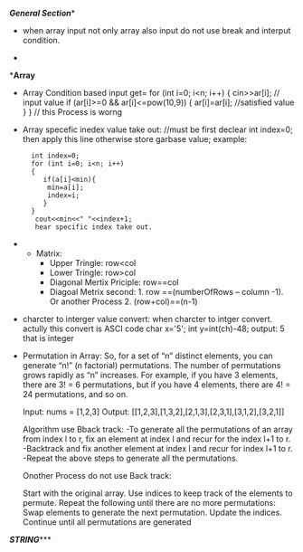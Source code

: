 *****************General Section******************
* when array input not only array also input do not use break and interput condition.

* 








*******************Array******************
* Array Condition based input get=
        for (int i=0; i<n; i++)
        {
            cin>>ar[i]; // input value
            if (ar[i]>=0 && ar[i]<=pow(10,9))
            {
            ar[i]=ar[i]; //satisfied value
            }
        } // this Process is worng


* Array specefic inedex value take out:
    //must be first declear int index=0; 
    then apply this line otherwise store garbase value; 
    example: 

        int index=0;
        for (int i=0; i<n; i++)
        {
           if(a[i]<min){
            min=a[i];
            index=i;
           }
        }
         cout<<min<<" "<<index+1; 
         hear specific index take out.    

* * Matrix:
    * Upper Tringle: row<col
    * Lower Tringle: row>col
    * Diagonal Mertix Priciple: row==col
    * Diagoal Metrix second: 1. row ==(numberOfRows – column -1).
                             Or another Process
                             2. (row+col)==(n-1)







* charcter to interger value convert: when charcter to intger convert. actully this convert is ASCI   code 
    char x='5';
    int y=int(ch)-48;
    output: 5 that is integer

* Permutation in Array: 
    So, for a set of “n” distinct elements, you can generate “n!” (n factorial) permutations. The number of permutations grows rapidly as “n” increases. For example, if you have 3 elements, there are 3! = 6 permutations, but if you have 4 elements, there are 4! = 24 permutations, and so on.

    Input: nums = [1,2,3]
    Output: [[1,2,3],[1,3,2],[2,1,3],[2,3,1],[3,1,2],[3,2,1]]

    Algorithm use Bback track:
    -To generate all the permutations of an array from index l to r, fix an element at index l and recur for the index l+1 to r.
    -Backtrack and fix another element at index l and recur for index l+1 to r.
    -Repeat the above steps to generate all the permutations.

    Onother Process do not use Back track:

    Start with the original array.
    Use indices to keep track of the elements to permute.
    Repeat the following until there are no more permutations:
    Swap elements to generate the next permutation.
    Update the indices.
    Continue until all permutations are generated



*****************************STRING********************************
